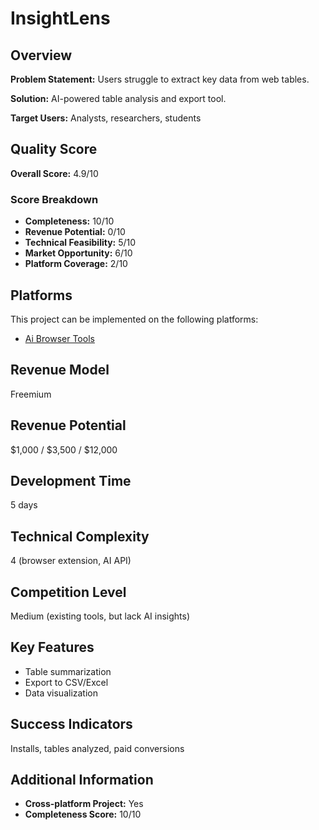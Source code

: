 # InsightLens

## Overview
**Problem Statement:** Users struggle to extract key data from web tables.

**Solution:** AI-powered table analysis and export tool.

**Target Users:** Analysts, researchers, students

## Quality Score
**Overall Score:** 4.9/10

### Score Breakdown
- **Completeness:** 10/10
- **Revenue Potential:** 0/10
- **Technical Feasibility:** 5/10
- **Market Opportunity:** 6/10
- **Platform Coverage:** 2/10

## Platforms
This project can be implemented on the following platforms:
- [Ai Browser Tools](./platforms/ai-browser-tools/)

## Revenue Model
Freemium

## Revenue Potential
$1,000 / $3,500 / $12,000

## Development Time
5 days

## Technical Complexity
4 (browser extension, AI API)

## Competition Level
Medium (existing tools, but lack AI insights)

## Key Features
- Table summarization
- Export to CSV/Excel
- Data visualization

## Success Indicators
Installs, tables analyzed, paid conversions

## Additional Information
- **Cross-platform Project:** Yes
- **Completeness Score:** 10/10
